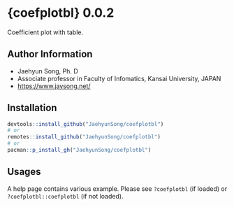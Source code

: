 # {coefplotbl} 0.0.2

Coefficient plot with table.

## Author Information

* Jaehyun Song, Ph. D
* Associate professor in Faculty of Infomatics, Kansai University, JAPAN
* <https://www.jaysong.net/>

## Installation

```r
devtools::install_github("JaehyunSong/coefplotbl")
# or
remotes::install_github("JaehyunSong/coefplotbl")
# or
pacman::p_install_gh("JaehyunSong/coefplotbl")
```

## Usages

A help page contains various example. Please see `?coefplotbl` (if loaded) or `?coefplotbl::coefplotbl` (if not loaded).
